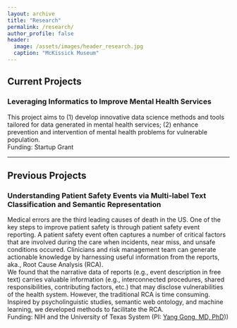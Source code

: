 ```yaml
---
layout: archive
title: "Research"
permalink: /research/
author_profile: false
header:
  image: /assets/images/header_research.jpg
  caption: "McKissick Museum"
---
```


## Current Projects

### Leveraging Informatics to Improve Mental Health Services
This project aims to (1) develop innovative data science methods and tools tailored for data generated in mental health services; (2) enhance prevention and intervention of mental health problems for vulnerable population.<br/>
Funding: Startup Grant

---

## Previous Projects

### Understanding Patient Safety Events via Multi-label Text Classification and Semantic Representation
Medical errors are the third leading causes of death in the US. One of the key steps to improve patient safety is through patient safety event reporting. A patient safety event often captures a number of critical factors that are involved during the care when incidents, near miss, and unsafe conditions occured. Clinicians and risk management team can generate actionable knowledge by harnessing useful information from the reports, aka., Root Cause Analysis (RCA).  
We found that the narrative data of reports (e.g., event description in free text) carries valuable information (e.g., interconnected procedures, shared responsibilities, contributing factors, etc.) that may disclose vulnerabilities of the health system. However, the traditional RCA is time consuming. Inspired by psycholinguistic studies, semantic web ontology, and machine learning, we developed methods to facilitate the RCA. <br/>
Funding: NIH and the University of Texas System (PI: [Yang Gong, MD, PhD](https://sbmi.uth.edu/faculty-and-staff/yang-gong.htm)))



